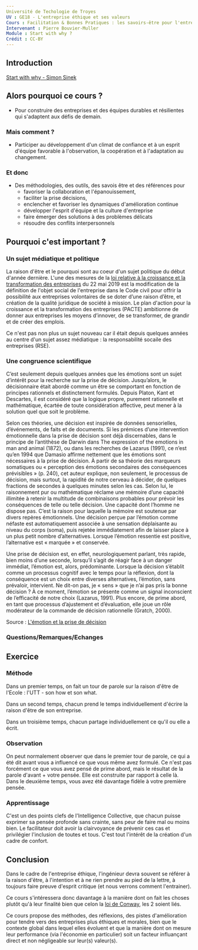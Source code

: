 ```yaml
---
Université de Techologie de Troyes
UV : GE18 - L'entreprise éthique et ses valeurs
Cours : Facilitation & Bonnes Pratiques : les savoirs-être pour l'entreprise de demain
Intervenant : Pierre Bouvier-Muller
Module : Start with why ?
Crédit : CC-BY
---
```


## Introduction
[Start with why - Simon Sinek](https://www.youtube.com/watch?v=IPYeCltXpxw)

## Alors pourquoi ce cours ?
- Pour construire des entreprises et des équipes durables et résilientes qui s'adaptent aux défis de demain.
### Mais comment ?
- Participer au développement d'un climat de confiance et à un esprit d'équipe favorable à l'observation, la coopération et à l'adaptation au changement.
### Et donc
- Des méthodologies, des outils, des savois être et des références pour
  - favoriser la collaboration et l'épanouissement,
  - faciliter la prise décisions,
  - enclencher et favoriser les dynamiques d'amélioration continue
  - développer l'esprit d'équipe et la culture d'entreprise
  - faire émerger des solutions à des problèmes délicats
  - résoudre des conflits interpersonnels

## Pourquoi c'est important ?

### Un sujet médiatique et politique
La raison d'être et le pourquoi sont au coeur d'un sujet politique du début d'année dernière. L'une des mesures de la [loi relative à la croissance et la transformation des entreprises](https://fr.wikipedia.org/wiki/Loi_relative_%C3%A0_la_croissance_et_la_transformation_des_entreprises) du 22 mai 2019 est la modification de la définition de l'objet social de l'entreprise dans le Code civil pour offrir la possibilité aux entreprises volontaires de se doter d’une raison d’être, et création de la qualité juridique de société à mission.
Le plan d'action pour la croissance et la transformation des entreprises (PACTE) ambitionne de donner aux entreprises les moyens d’innover, de se transformer, de grandir et de créer des emplois.

Ce n'est pas non plus un sujet nouveau car il était depuis quelques années au centre d'un sujet assez médiatique : la responsabilité socaile des entreprises (RSE).

### Une congruence scientifique

C’est seulement depuis quelques années que les émotions sont un sujet d’intérêt
pour la recherche sur la prise de décision. Jusqu’alors, le décisionnaire était
abordé comme un être se comportant en fonction de principes rationnels et
distinctement formulés. Depuis Platon, Kant et Descartes, il est considéré que
la logique propre, purement rationnelle et mathématique, écartée de toute considération
affective, peut mener à la solution quel que soit le problème.

Selon ces théories, une décision est inspirée de données sensorielles,
d’événements, de faits et de documents. Si les prémices d’une intervention
émotionnelle dans la prise de décision sont déjà discernables, dans le principe
de l’antithèse de Darwin dans The expression of the emotions in man and animal
(1872), ou dans les recherches de Lazarus (1991), ce n’est qu’en 1994 que
Damasio affirme nettement que les émotions sont nécessaires à la prise de décision.
À partir de sa théorie des marqueurs somatiques ou « perception des émotions
secondaires des conséquences prévisibles » (p. 240), cet auteur explique,
non seulement, le processus de décision, mais surtout, la rapidité de notre
cerveau à décider, de quelques fractions de secondes à quelques minutes selon
les cas. Selon lui, le raisonnement pur ou mathématique réclame une mémoire
d’une capacité illimitée à retenir la multitude de combinaisons probables
pour prévoir les conséquences de telle ou telle décision. Une capacité dont
l’homme ne dispose pas. C’est la raison pour laquelle la mémoire est soutenue
par divers repères émotionnels. Une décision perçue par l’émotion comme néfaste
est automatiquement associée à une sensation déplaisante au niveau du corps
(soma), puis rejetée immédiatement afin de laisser place à un plus petit nombre
d’alternatives. Lorsque l’émotion ressentie est positive, l’alternative est
« marquée » et conservée.

Une prise de décision est, en effet, neurologiquement parlant, très rapide,
bien moins d’une seconde, lorsqu’il s’agit de réagir face à un danger immédiat,
l’émotion est, alors, prédominante. Lorsque la décision s’établit comme un
processus cognitif avec le temps pour la réflexion, dont la conséquence est un
choix entre diverses alternatives, l’émotion, sans prévaloir, intervient.
Ne dit-on pas, je « sens » que je n’ai pas pris la bonne décision ?
À ce moment, l’émotion se présente comme un signal inconscient de l’efficacité
de notre choix (Lazarus, 1991). Plus encore, de prime abord, en tant que
processus d’ajustement et d’évaluation, elle joue un rôle modérateur de la
commande de décision rationnelle (Gratch, 2000).

Source : [L'émotion et la prise de décision](https://www.cairn.info/revue-francaise-de-gestion-2008-2-page-33.htm)

### Questions/Remarques/Echanges

## Exercice

### Méthode
Dans un premier temps, on fait un tour de parole sur la raison d'être de l'Ecole : l'UTT - son how et son what.

Dans un second temps, chacun prend le temps individuellement d'écrire la raison d'être de son entreprise.

Dans un troisième temps, chacun partage individuellement ce qu'il ou elle a écrit.

### Observation
On peut normalement observer que dans le premier tour de parole, ce qui a été dit avant vous a influencé ce que vous même avez formulé. Ce n'est pas forcément ce que vous avez pensé de prime abord, mais le résultat de la parole d'avant + votre pensée. Elle est construite par rapport à celle là.
Dans le deuxième temps, vous avez été davantage fidèle à votre première pensée.

### Apprentissage
C'est un des points clefs de l'Intelligence Collective, que chacun puisse exprimer sa pensée profonde sans crainte, sans peur de faire mal ou moins bien. Le facilitateur doit avoir la clairvoyance de prévenir ces cas et privilégier l'inclusion de toutes et tous.
C'est tout l'intérêt de la création d'un cadre de confort.

## Conclusion
Dans le cadre de l'entreprise éthique, l'ingénieur devra souvent se référer à la raison d'être, à l'intention et à ne rien prendre au pied de la lettre, à toujours faire preuve d'esprit critique (et nous verrons comment l'entrainer).

Ce cours s'intéressera donc davantage à la manière dont on fait les choses plutôt qu'à leur finalité bien que celon la [loi de Conway](https://fr.wikipedia.org/wiki/Loi_de_Conway), les 2 soient liés.

Ce cours propose des méthodes, des réflexions, des pistes d'amélioration pour tendre vers des entreprises plus éthiques et morales, bien que le contexte global dans lequel elles évoluent et que la manière dont on mesure leur performance (via l'économie en particulier) soit un facteur influançant direct et non négligeable sur leur(s) valeur(s).
